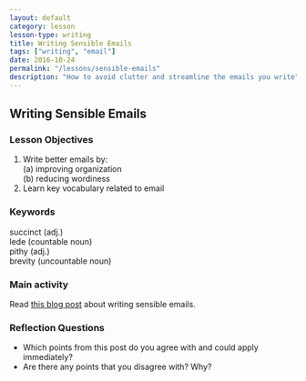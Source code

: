 ```yaml
---
layout: default
category: lesson
lesson-type: writing
title: Writing Sensible Emails
tags: ["writing", "email"]
date: 2016-10-24
permalink: "/lessons/sensible-emails"
description: "How to avoid clutter and streamline the emails you write"
---
```

## Writing Sensible Emails
<p></p>

### Lesson Objectives  
1. Write better emails by:<br/>
    (a) improving organization<br/>
	(b) reducing wordiness<br/>
2. Learn key vocabulary related to email

### Keywords  
succinct (adj.)  
lede (countable noun)  
pithy (adj.)  
brevity (uncountable noun)  

### Main activity 
Read <a href="http://www.43folders.com/2005/09/19/writing-sensible-email-messages" target="_blank">this blog post</a> about writing sensible emails. 

### Reflection Questions  
<ul>
<li>Which points from this post do you agree with and could apply immediately?</li>
<li>Are there any points that you disagree with? Why?</li></ul>

